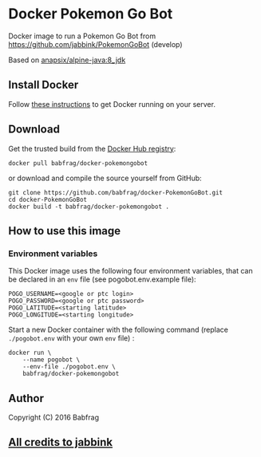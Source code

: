 # Docker Pokemon Go Bot

Docker image to run a Pokemon Go Bot from https://github.com/jabbink/PokemonGoBot (develop)

Based on [anapsix/alpine-java:8_jdk](https://hub.docker.com/r/anapsix/alpine-java)

## Install Docker

Follow [these instructions](https://docs.docker.com/engine/installation/) to get Docker running on your server.

## Download

Get the trusted build from the [Docker Hub registry](https://hub.docker.com/r/babfrag/docker-pokemongobot):

```
docker pull babfrag/docker-pokemongobot
```

or download and compile the source yourself from GitHub:

```
git clone https://github.com/babfrag/docker-PokemonGoBot.git
cd docker-PokemonGoBot
docker build -t babfrag/docker-pokemongobot .
```

## How to use this image

### Environment variables

This Docker image uses the following four environment variables, that can be declared in an `env` file (see pogobot.env.example file):

```
POGO_USERNAME=<google or ptc login>
POGO_PASSWORD=<google or ptc password>
POGO_LATITUDE=<starting latitude>
POGO_LONGITUDE=<starting longitude>
```

Start a new Docker container with the following command (replace `./pogobot.env` with your own `env` file) :

```
docker run \
    --name pogobot \
    --env-file ./pogobot.env \
    babfrag/docker-pokemongobot
```

## Author

Copyright (C) 2016 Babfrag

## [All credits to jabbink](https://github.com/jabbink/PokemonGoBot)
